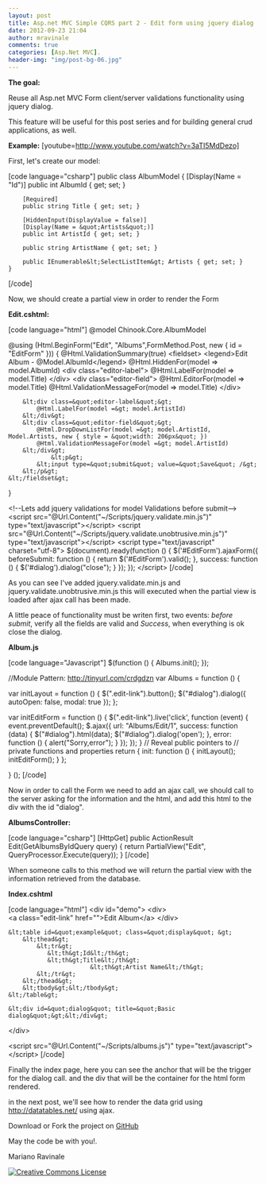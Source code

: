```yaml
---
layout: post
title: Asp.net MVC Simple CQRS part 2 - Edit form using jquery dialog
date: 2012-09-23 21:04
author: mravinale
comments: true
categories: [Asp.Net MVC].
header-img: "img/post-bg-06.jpg"
---
```

<strong>The goal:</strong>

Reuse all Asp.net MVC Form client/server validations functionality using jquery dialog.

This feature will be useful for this post series and for building general crud applications, as well.

<strong>Example:</strong>
[youtube=http://www.youtube.com/watch?v=3aTI5MdDezo]

First, let's create our model:

[code language="csharp"]
public class AlbumModel
	{
		[Display(Name = &quot;Id&quot;)]
		public int AlbumId { get; set; }

		[Required]
		public string Title { get; set; }

		[HiddenInput(DisplayValue = false)]
		[Display(Name = &quot;Artists&quot;)]
		public int ArtistId { get; set; }

		public string ArtistName { get; set; }
		
		public IEnumerable&lt;SelectListItem&gt; Artists { get; set; }
	}
[/code]

Now, we should create a partial view in order to render the Form

<strong>Edit.cshtml:</strong>

[code language="html"]
@model Chinook.Core.AlbumModel

@using (Html.BeginForm(&quot;Edit&quot;, &quot;Albums&quot;,FormMethod.Post, new { id = &quot;EditForm&quot; }))
{
    @Html.ValidationSummary(true)
    &lt;fieldset&gt;
        &lt;legend&gt;Edit Album - @Model.AlbumId&lt;/legend&gt;
         @Html.HiddenFor(model =&gt; model.AlbumId)
        &lt;div class=&quot;editor-label&quot;&gt;
            @Html.LabelFor(model =&gt; model.Title)
        &lt;/div&gt;
        &lt;div class=&quot;editor-field&quot;&gt;
            @Html.EditorFor(model =&gt; model.Title)
            @Html.ValidationMessageFor(model =&gt; model.Title)
        &lt;/div&gt;

        &lt;div class=&quot;editor-label&quot;&gt;
            @Html.LabelFor(model =&gt; model.ArtistId)
        &lt;/div&gt;
        &lt;div class=&quot;editor-field&quot;&gt;
            @Html.DropDownListFor(model =&gt; model.ArtistId, Model.Artists, new { style = &quot;width: 206px&quot; })
            @Html.ValidationMessageFor(model =&gt; model.ArtistId)
        &lt;/div&gt;
                &lt;p&gt;
			&lt;input type=&quot;submit&quot; value=&quot;Save&quot; /&gt;
		&lt;/p&gt;
    &lt;/fieldset&gt;
}

&lt;!--Lets add jquery validations for model Validations before submit--&gt;
&lt;script src=&quot;@Url.Content(&quot;~/Scripts/jquery.validate.min.js&quot;)&quot; type=&quot;text/javascript&quot;&gt;&lt;/script&gt;
&lt;script src=&quot;@Url.Content(&quot;~/Scripts/jquery.validate.unobtrusive.min.js&quot;)&quot; type=&quot;text/javascript&quot;&gt;&lt;/script&gt;
&lt;script type=&quot;text/javascript&quot; charset=&quot;utf-8&quot;&gt;
    $(document).ready(function () {
        $('#EditForm').ajaxForm({
            beforeSubmit: function () {
                return $('#EditForm').valid();
            },
            success: function () {
                $('#dialog').dialog(&quot;close&quot;);
            }
        });
    });
&lt;/script&gt;
[/code]

As you can see I've added jquery.validate.min.js and jquery.validate.unobtrusive.min.js this will executed when 
the partial view is loaded after ajax call has been made.

A little peace of functionality must be writen first, two events: 
<em>before submit</em>, verify all the fields are valid and
<em>Success</em>, when everything is ok close the dialog.


<strong>Album.js</strong>

[code language="Javascript"]
$(function () {
    Albums.init();
});

//Module Pattern: http://tinyurl.com/crdgdzn
var Albums = function () {

  var initLayout = function () {
        $(&quot;.edit-link&quot;).button();
        $(&quot;#dialog&quot;).dialog({ autoOpen: false, modal: true });
    };

  var initEditForm = function () {
     $(&quot;.edit-link&quot;).live('click', function (event) {
        event.preventDefault();
         $.ajax({
             url: &quot;Albums/Edit/1&quot;,
             success: function (data) {
                  $(&quot;#dialog&quot;).html(data);
                 $(&quot;#dialog&quot;).dialog('open');
             },
             error: function () { alert(&quot;Sorry,error&quot;); }
          });
     });
   }
    // Reveal public pointers to
    // private functions and properties
    return {
        init: function () {
            initLayout();
            initEditForm();
        }
    };

} ();
[/code]

Now in order to call the Form we need to add an ajax call, we should call to the server asking for the information and the html, and add this html to the div with the id "dialog".


<strong>AlbumsController:</strong>

[code language="csharp"]
[HttpGet]
public ActionResult Edit(GetAlbumsByIdQuery query)
{
    return PartialView(&quot;Edit&quot;, QueryProcessor.Execute(query));
}
[/code]

When someone calls to this method we will return the partial view with the information retrieved from the database.

<strong>Index.cshtml</strong>

[code language="html"]
&lt;div id=&quot;demo&quot;&gt;	
	&lt;div&gt;	   
	    &lt;a class=&quot;edit-link&quot; href=&quot;&quot;&gt;Edit Album&lt;/a&gt;
	&lt;/div&gt;

	&lt;table id=&quot;example&quot; class=&quot;display&quot; &gt;
		&lt;thead&gt;
			&lt;tr&gt;
			   &lt;th&gt;Id&lt;/th&gt;
			   &lt;th&gt;Title&lt;/th&gt;
                           &lt;th&gt;Artist Name&lt;/th&gt;
			&lt;/tr&gt;
		&lt;/thead&gt;
		&lt;tbody&gt;&lt;/tbody&gt;
	&lt;/table&gt;
    
    &lt;div id=&quot;dialog&quot; title=&quot;Basic dialog&quot;&gt;&lt;/div&gt;
&lt;/div&gt;

&lt;script src=&quot;@Url.Content(&quot;~/Scripts/albums.js&quot;)&quot; type=&quot;text/javascript&quot;&gt;&lt;/script&gt;
[/code]


Finally the index page, here you can see the anchor that will be the trigger for the dialog call.
and the div that will be the container for the html form rendered.

in the next post, we'll see how to render the data grid using <a href="http://datatables.net/" title="datatables" target="_blank">http://datatables.net/</a> using ajax.

Download or Fork the project on <a href="https://github.com/mravinale/Cronos">GitHub </a>

May the code be with you!.

Mariano Ravinale

<a href="http://creativecommons.org/licenses/by/3.0/" rel="license"><img src="http://creativecommons.org/images/public/somerights20.png" alt="Creative Commons License" /></a>
